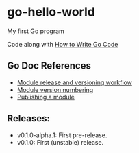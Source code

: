 # go-hello-world

My first Go program

Code along with [How to Write Go Code](https://go.dev/doc/code)

## Go Doc References

- [Module release and versioning workflow](https://go.dev/doc/modules/release-workflow)
- [Module version numbering](https://go.dev/doc/modules/version-numbers)
- [Publishing a module](https://go.dev/doc/modules/publishing)

## Releases:

- v0.1.0-alpha.1: First pre-release.
- v0.1.0: First (unstable) release.
